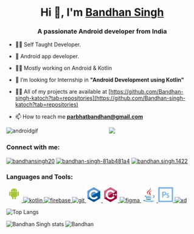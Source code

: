 <h1 align="center">Hi 👋, I'm <a href="https://bandhan-singh-katoch.github.io/Bandhan_portfolio.github.io/">Bandhan Singh</a></h1>
<h3 align="center">A passionate Android developer from India</h3>


- 👨‍💻 Self Taught Developer.
 
- 📱 Android app developer.

- 👨‍💻 Mostly working on Android & Kotlin

<!--- 🔭 I’m currently working on [Notes taking app](https://github.com/Bandhan-singh-katoch/NotesApp)--->

- 🤝 I’m looking for Internship in **"Android Development using Kotlin"**

- 👨‍💻 All of my projects are available at [https://github.com/Bandhan-singh-katoch?tab=repositories](https://github.com/Bandhan-singh-katoch?tab=repositories)


- 📫 How to reach me **parbhatbandhan@gmail.com**

<p>
 <img align="left"  src="https://user-images.githubusercontent.com/67175208/132958311-4281f9a0-0251-4811-8c13-ed464564514f.gif" width="270px" alt="androidgif">
</p>

<p>
 <img src="https://user-images.githubusercontent.com/67175208/126484985-144cc667-e7ce-4350-adeb-423bad395dc2.png" width = "270px">
</p>

<h3 align="left">Connect with me:</h3>
<p align="left">
<a href="https://twitter.com/bandhansingh20" target="blank"><img align="center" src="https://raw.githubusercontent.com/rahuldkjain/github-profile-readme-generator/master/src/images/icons/Social/twitter.svg" alt="bandhansingh20" height="30" width="40" /></a>
<a href="https://linkedin.com/in/bandhan-singh-81ab481a4" target="blank"><img align="center" src="https://raw.githubusercontent.com/rahuldkjain/github-profile-readme-generator/master/src/images/icons/Social/linked-in-alt.svg" alt="bandhan-singh-81ab481a4" height="30" width="40" /></a>
<a href="https://instagram.com/bandhan.singh.1422" target="blank"><img align="center" src="https://raw.githubusercontent.com/rahuldkjain/github-profile-readme-generator/master/src/images/icons/Social/instagram.svg" alt="bandhan.singh.1422" height="30" width="40" /></a>
</p>

<h3 align="left">Languages and Tools:</h3>
<p align="left"> <a href="https://developer.android.com" target="_blank"> <img src="https://raw.githubusercontent.com/devicons/devicon/master/icons/android/android-original-wordmark.svg" alt="android" width="40" height="40"/> </a> </a> <a href="https://kotlinlang.org" target="_blank"> <img src="https://www.vectorlogo.zone/logos/kotlinlang/kotlinlang-icon.svg" alt="kotlin" width="40" height="40"/> <a href="https://firebase.google.com/" target="_blank"> <img src="https://www.vectorlogo.zone/logos/firebase/firebase-icon.svg" alt="firebase" width="40" height="40"/> </a> <a href="https://git-scm.com/" target="_blank"> <img src="https://www.vectorlogo.zone/logos/git-scm/git-scm-icon.svg" alt="git" width="40" height="40"/> </a><a href="https://www.cprogramming.com/" target="_blank"> <img src="https://raw.githubusercontent.com/devicons/devicon/master/icons/c/c-original.svg" alt="c" width="40" height="40"/> </a> <a href="https://www.w3schools.com/cpp/" target="_blank"> <img src="https://raw.githubusercontent.com/devicons/devicon/master/icons/cplusplus/cplusplus-original.svg" alt="cplusplus" width="40" height="40"/> </a> <a href="https://www.figma.com/" target="_blank"> <img src="https://www.vectorlogo.zone/logos/figma/figma-icon.svg" alt="figma" width="40" height="40"/> </a>  <a href="https://www.java.com" target="_blank"> <img src="https://raw.githubusercontent.com/devicons/devicon/master/icons/java/java-original.svg" alt="java" width="40" height="40"/> </a> <a href="https://www.photoshop.com/en" target="_blank"> <img src="https://raw.githubusercontent.com/devicons/devicon/master/icons/photoshop/photoshop-line.svg" alt="photoshop" width="40" height="40"/> </a> <a href="https://www.adobe.com/products/xd.html" target="_blank"> <img src="https://cdn.worldvectorlogo.com/logos/adobe-xd.svg" alt="xd" width="40" height="40"/> </a> </p>

  <!-- ![Laurence's GitHub stats](https://github-readme-stats.vercel.app/api?username=bandhan-singh-katoch&show_icons=true&theme=material-palenight) -->



![Top Langs](https://github-readme-stats.vercel.app/api/top-langs/?username=bandhan-singh-katoch&layout=compact&theme=algolia&show_icons=true)

<img align="center" src="https://github-readme-stats.anuraghazra1.vercel.app/api?username=bandhan-singh-katoch&show_icons=true&include_all_commits=true&theme=algolia" alt="Bandhan Singh stats" />

<img align="center" src="https://github-readme-streak-stats.herokuapp.com/?user=bandhan-singh-katoch&theme=algolia" alt="Bandhan" />

<!-- 
We can also add video in it also -->

